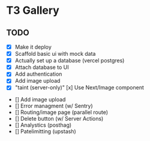 # T3 Gallery

## TODO

-   [x] Make it deploy
-   [x] Scaffold basic ui with mock data
-   [x] Actually set up a database (vercel postgres)
-   [x] Attach database to UI
-   [x] Add authentication
-   [x] Add image upload
-   [x] "taint (server-only)"
        [x] Use Next/Image component
-   [] Add image upload
-   [] Error managment (w/ Sentry)
-   [] Routing/image page (parallel route)
-   [] Delete button (w/ Server Actions)
-   [] Analystics (posthag)
-   [] Patelimitting (upstash)
